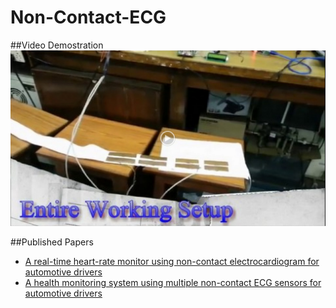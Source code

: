 # Non-Contact-ECG


##Video Demostration
[<img src="./Pics/Demo.png">](https://drive.google.com/open?id=0B4PtoNqc4sQOcUpPTzc2ZzNrc2c)


##Published Papers
* [A real-time heart-rate monitor using non-contact electrocardiogram for automotive drivers](http://ieeexplore.ieee.org/document/7413795/?arnumber=7413795)
* [A health monitoring system using multiple non-contact ECG sensors for automotive drivers](http://ieeexplore.ieee.org/document/7520539/?arnumber=7520539&tag=1)

